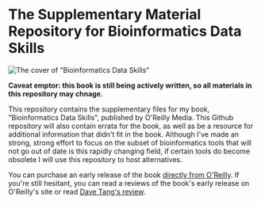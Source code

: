 # The Supplementary Material Repository for Bioinformatics Data Skills

![The cover of "Bioinformatics Data Skills"](http://akamaicovers.oreilly.com/images/0636920030157/rc_lrg.jpg)

**Caveat emptor: this book is still being actively written, so all materials in
this repository may chnage**.

This repository contains the supplementary files for my book, "Bioinformatics
Data Skills", published by O'Reilly Media. This Github repository will also
contain errata for the book, as well as be a resource for additional
information that didn't fit in the book. Although I've made an strong, strong
effort to focus on the subset of bioinformatics tools that will not go out of
date is this rapidly changing field, if certain tools do become obsolete I will
use this repository to host alternatives.

You can purchase an early release of the book [directly from
O'Reilly](http://shop.oreilly.com/product/0636920030157.do). If you're still
hesitant, you can read a reviews of the book's early release on O'Reilly's site
or read [Dave Tang's
review](http://davetang.org/muse/2014/04/03/bioinformatics-data-skills/).

